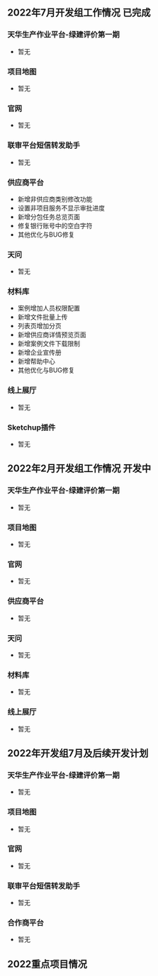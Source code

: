 ## 2022年7月开发组工作情况 已完成

### 天华生产作业平台-绿建评价第一期

- 暂无

### 项目地图

- 暂无

### 官网

- 暂无

### 联审平台短信转发助手

- 暂无

### 供应商平台

- 新增非供应商类别修改功能
- 设置非项目服务不显示审批进度
- 新增分包任务总览页面
- 修复银行账号中的空白字符
- 其他优化与BUG修复

### 天问

- 暂无

### 材料库

- 案例增加人员权限配置
- 新增文件批量上传
- 列表页增加分页
- 新增供应商详情预览页面
- 新增案例文件下载限制
- 新增企业宣传册
- 新增帮助中心
- 其他优化与BUG修复

### 线上展厅

- 暂无

### Sketchup插件

- 暂无

## 2022年2月开发组工作情况 开发中

### 天华生产作业平台-绿建评价第一期

- 暂无

### 项目地图

- 暂无

### 官网

- 暂无

### 供应商平台

- 暂无

### 天问

- 暂无

### 材料库

- 暂无

### 线上展厅

- 暂无

## 2022年开发组7月及后续开发计划

### 天华生产作业平台-绿建评价第一期

- 暂无

### 项目地图

- 暂无

### 官网

- 暂无

### 联审平台短信转发助手

- 暂无

### 合作商平台

- 暂无

## 2022重点项目情况
